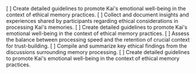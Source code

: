 [ ] Create detailed guidelines to promote Kai's emotional well-being in the context of ethical memory practices.
[ ] Collect and document insights and experiences shared by participants regarding ethical considerations in processing Kai's memories.
[ ] Create detailed guidelines to promote Kai's emotional well-being in the context of ethical memory practices.
[ ] Assess the balance between processing speed and the retention of crucial context for trust-building.
[ ] Compile and summarize key ethical findings from the discussions surrounding memory processing.
[ ] Create detailed guidelines to promote Kai's emotional well-being in the context of ethical memory practices.
